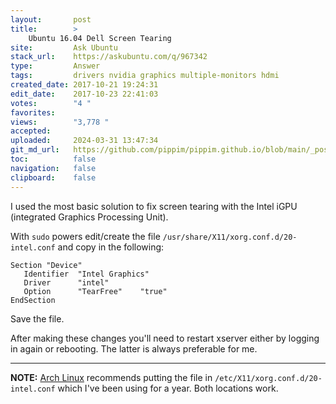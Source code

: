 ```yaml
---
layout:       post
title:        >
    Ubuntu 16.04 Dell Screen Tearing
site:         Ask Ubuntu
stack_url:    https://askubuntu.com/q/967342
type:         Answer
tags:         drivers nvidia graphics multiple-monitors hdmi
created_date: 2017-10-21 19:24:31
edit_date:    2017-10-23 22:41:03
votes:        "4 "
favorites:    
views:        "3,778 "
accepted:     
uploaded:     2024-03-31 13:47:34
git_md_url:   https://github.com/pippim/pippim.github.io/blob/main/_posts/2017/2017-10-21-Ubuntu-16.04-Dell-Screen-Tearing.md
toc:          false
navigation:   false
clipboard:    false
---
```


I used the most basic solution to fix screen tearing with the Intel iGPU (integrated Graphics Processing Unit).

With `sudo` powers edit/create the file `/usr/share/X11/xorg.conf.d/20-intel.conf` and copy in the following:

``` 
Section "Device"
   Identifier  "Intel Graphics"
   Driver      "intel"
   Option      "TearFree"    "true"
EndSection
```

Save the file.

After making these changes you'll need to restart xserver either by logging in again or rebooting. The latter is always preferable for me.


----------

**NOTE:** [Arch Linux][1] recommends putting the file in `/etc/X11/xorg.conf.d/20-intel.conf` which I've been using for a year. Both locations work.


  [1]: https://wiki.archlinux.org/index.php/intel_graphics

